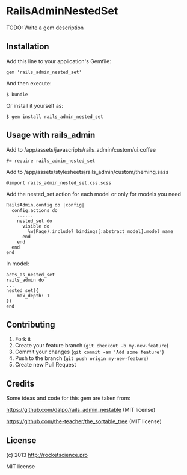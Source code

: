 # RailsAdminNestedSet

TODO: Write a gem description

## Installation

Add this line to your application's Gemfile:

    gem 'rails_admin_nested_set'

And then execute:

    $ bundle

Or install it yourself as:

    $ gem install rails_admin_nested_set

## Usage with rails_admin

Add to /app/assets/javascripts/rails_admin/custom/ui.coffee

    #= require rails_admin_nested_set

Add to /app/assets/stylesheets/rails_admin/custom/theming.sass

    @import rails_admin_nested_set.css.scss

Add the nested_set action for each model or only for models you need

    RailsAdmin.config do |config|
      config.actions do
        ......
        nested_set do
          visible do
            %w(Page).include? bindings[:abstract_model].model_name
          end
        end
      end
    end

In model:

    acts_as_nested_set
    rails_admin do
    ...
    nested_set({
        max_depth: 1
    })
    end

## Contributing

1. Fork it
2. Create your feature branch (`git checkout -b my-new-feature`)
3. Commit your changes (`git commit -am 'Add some feature'`)
4. Push to the branch (`git push origin my-new-feature`)
5. Create new Pull Request

## Credits

Some ideas and code for this gem are taken from:

https://github.com/dalpo/rails_admin_nestable (MIT license)

https://github.com/the-teacher/the_sortable_tree (MIT license)

## License

(c) 2013 http://rocketscience.pro

MIT license